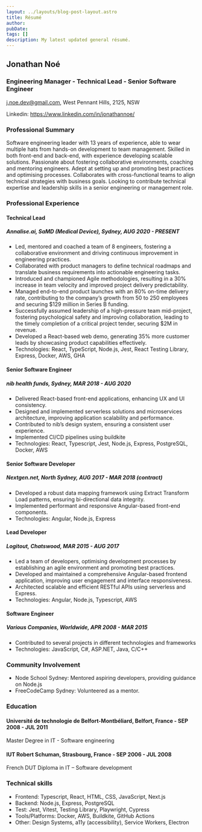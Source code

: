 ```yaml
---
layout: ../layouts/blog-post-layout.astro
title: Résumé
author: 
pubDate: 
tags: []
description: My latest updated general résumé. 
---
```


## Jonathan Noé

### Engineering Manager - Technical Lead - Senior Software Engineer

<j.noe.dev@gmail.com>,  West Pennant Hills, 2125, NSW

Linkedin: <https://www.linkedin.com/in/jonathannoe/>

### Professional Summary

Software engineering leader with 13 years of experience, able to wear multiple hats from hands-on development to team management. Skilled in both front-end and back-end, with experience developing scalable solutions. Passionate about fostering collaborative environments, coaching and mentoring engineers. Adept at setting up and promoting best practices and optimising processes. Collaborates with cross-functional teams to align technical strategies with business goals. Looking to contribute technical expertise and leadership skills in a senior engineering or management role.

### Professional Experience

#### Technical Lead

##### Annalise.ai, SaMD (Medical Device), Sydney, AUG 2020 - PRESENT

- Led, mentored and coached a team of 8 engineers, fostering a collaborative environment and driving continuous improvement in engineering practices.
- Collaborated with product managers to define technical roadmaps and translate business requirements into actionable engineering tasks.
- Introduced and championed Agile methodologies, resulting in a 30% increase in team velocity and improved project delivery predictability.
- Managed end-to-end product launches with an 80% on-time delivery rate, contributing to the company’s growth from 50 to 250 employees and securing $129 million in Series B funding.
- Successfully assumed leadership of a high-pressure team mid-project, fostering psychological safety and improving collaboration, leading to the timely completion of a critical project tender, securing $2M in revenue.
- Developed a React-based web demo, generating 35% more customer leads by showcasing product capabilities effectively.
- Technologies: React, TypeScript, Node.js, Jest, React Testing Library, Express, Docker, AWS, GHA

#### Senior Software Engineer

##### nib health funds, Sydney, MAR 2018 - AUG 2020

- Delivered React-based front-end applications, enhancing UX and UI consistency.
- Designed and implemented serverless solutions and microservices architecture, improving application scalability and performance.
- Contributed to nib’s design system, ensuring a consistent user experience.
- Implemented CI/CD pipelines using buildkite
- Technologies: React, Typescript, Jest, Node.js, Express, PostgreSQL, Docker, AWS

#### Senior Software Developer

##### Nextgen.net, North Sydney, AUG 2017 - MAR 2018 (contract)

- Developed a robust data mapping framework using Extract Transform Load patterns, ensuring bi-directional data integrity.
- Implemented performant and responsive Angular-based front-end components.
- Technologies: Angular, Node.js, Express

#### Lead Developer

##### Logitout, Chatswood, MAR 2015 - AUG 2017

- Led a team of developers, optimising development processes by establishing an agile environment and promoting best practices.
- Developed and maintained a comprehensive Angular-based frontend application, improving user engagement and interface responsiveness.
- Architected scalable and efficient RESTful APIs using serverless and Express.
- Technologies: Angular, Node.js, Typescript, AWS

#### Software Engineer

##### Various Companies, Worldwide, APR 2008 - MAR 2015

- Contributed to several projects in different technologies and frameworks
- Technologies: JavaScript, C#, ASP.NET, Java, C/C++

### Community Involvement

- Node School Sydney: Mentored aspiring developers, providing guidance on Node.js
- FreeCodeCamp Sydney: Volunteered as a mentor.

### Education

#### Université de technologie de Belfort-Montbéliard, Belfort, France - SEP 2008 - JUL 2011

Master Degree in IT - Software engineering

#### IUT Robert Schuman, Strasbourg, France - SEP 2006 - JUL 2008

French DUT Diploma in IT – Software development

### Technical skills

- Frontend: Typescript, React, HTML, CSS, JavaScript, Next.js
- Backend: Node.js, Express, PostgreSQL
- Test: Jest, Vitest, Testing Library, Playwright, Cypress
- Tools/Platforms: Docker, AWS, Buildkite, GitHub Actions
- Other: Design Systems, a11y (accessibility), Service Workers, Electron
